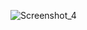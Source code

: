 
![Screenshot_4](https://github.com/kurashine/Resume/assets/76958599/29357345-b60f-4b29-a21e-0a7b9aad4580)
